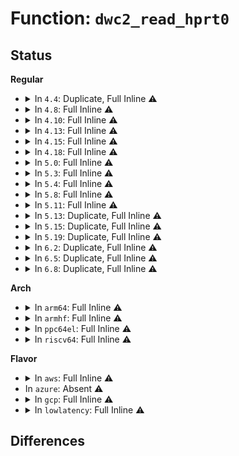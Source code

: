 # Function: <code>dwc2_read_hprt0</code>

## Status
<b>Regular</b>
<ul>
<li>
<details>
<summary>In <code>4.4</code>: Duplicate, Full Inline ⚠️</summary>

**Collision:** Static Duplication

**Inline:** Full

**Transformation:** False

**Instances:**

```
In drivers/usb/dwc2/core.c (ffffffff8162214a)
Location: drivers/usb/dwc2/hcd.h:396
Inline: True
Inline callers:
  - drivers/usb/dwc2/core.c:dwc2_enter_hibernation
  - drivers/usb/dwc2/core.c:dwc2_core_host_init
```
```
In drivers/usb/dwc2/hcd.c (ffffffff81626946)
Location: drivers/usb/dwc2/hcd.h:396
Inline: True
Inline callers:
  - drivers/usb/dwc2/hcd.c:dwc2_hcd_reset_func
  - drivers/usb/dwc2/hcd.c:dwc2_wakeup_detected
  - drivers/usb/dwc2/hcd.c:dwc2_port_resume
  - drivers/usb/dwc2/hcd.c:dwc2_port_resume
  - drivers/usb/dwc2/hcd.c:_dwc2_hcd_suspend
  - drivers/usb/dwc2/hcd.c:dwc2_hcd_hub_control
  - drivers/usb/dwc2/hcd.c:dwc2_hcd_hub_control
  - drivers/usb/dwc2/hcd.c:dwc2_hcd_hub_control
  - drivers/usb/dwc2/hcd.c:dwc2_hcd_hub_control
  - drivers/usb/dwc2/hcd.c:dwc2_hcd_hub_control
  - drivers/usb/dwc2/hcd.c:dwc2_hcd_hub_control
  - drivers/usb/dwc2/hcd.c:dwc2_hcd_hub_control
  - drivers/usb/dwc2/hcd.c:dwc2_hcd_start
```
</details>
</li>
<li>
<details>
<summary>In <code>4.8</code>: Full Inline ⚠️</summary>

**Collision:** Unique Static

**Inline:** Full

**Transformation:** False

**Instances:**

```
In drivers/usb/dwc2/hcd.c (ffffffff8168ab0a)
Location: drivers/usb/dwc2/hcd.h:466
Inline: True
Inline callers:
  - drivers/usb/dwc2/hcd.c:dwc2_backup_host_registers
  - drivers/usb/dwc2/hcd.c:_dwc2_hcd_suspend
  - drivers/usb/dwc2/hcd.c:_dwc2_hcd_start
  - drivers/usb/dwc2/hcd.c:dwc2_hcd_reset_func
  - drivers/usb/dwc2/hcd.c:dwc2_port_resume
  - drivers/usb/dwc2/hcd.c:dwc2_port_resume
  - drivers/usb/dwc2/hcd.c:dwc2_wakeup_detected
  - drivers/usb/dwc2/hcd.c:dwc2_hcd_start
```
</details>
</li>
<li>
<details>
<summary>In <code>4.10</code>: Full Inline ⚠️</summary>

**Collision:** Unique Static

**Inline:** Full

**Transformation:** False

**Instances:**

```
In drivers/usb/dwc2/hcd.c (ffffffff816b8c22)
Location: drivers/usb/dwc2/hcd.h:466
Inline: True
Inline callers:
  - drivers/usb/dwc2/hcd.c:dwc2_backup_host_registers
  - drivers/usb/dwc2/hcd.c:_dwc2_hcd_suspend
  - drivers/usb/dwc2/hcd.c:_dwc2_hcd_start
  - drivers/usb/dwc2/hcd.c:dwc2_hcd_reset_func
  - drivers/usb/dwc2/hcd.c:dwc2_port_resume
  - drivers/usb/dwc2/hcd.c:dwc2_port_resume
  - drivers/usb/dwc2/hcd.c:dwc2_wakeup_detected
  - drivers/usb/dwc2/hcd.c:dwc2_hcd_start
```
</details>
</li>
<li>
<details>
<summary>In <code>4.13</code>: Full Inline ⚠️</summary>

**Collision:** Unique Static

**Inline:** Full

**Transformation:** False

**Instances:**

```
In drivers/usb/dwc2/hcd.c (ffffffff816ccf64)
Location: drivers/usb/dwc2/hcd.h:466
Inline: True
Inline callers:
  - drivers/usb/dwc2/hcd.c:dwc2_backup_host_registers
  - drivers/usb/dwc2/hcd.c:_dwc2_hcd_suspend
  - drivers/usb/dwc2/hcd.c:_dwc2_hcd_start
  - drivers/usb/dwc2/hcd.c:dwc2_hcd_reset_func
  - drivers/usb/dwc2/hcd.c:dwc2_port_resume
  - drivers/usb/dwc2/hcd.c:dwc2_port_resume
  - drivers/usb/dwc2/hcd.c:dwc2_wakeup_detected
  - drivers/usb/dwc2/hcd.c:dwc2_hcd_start
```
</details>
</li>
<li>
<details>
<summary>In <code>4.15</code>: Full Inline ⚠️</summary>

**Collision:** Unique Static

**Inline:** Full

**Transformation:** False

**Instances:**

```
In drivers/usb/dwc2/hcd.c (ffffffff8173955a)
Location: drivers/usb/dwc2/hcd.h:467
Inline: True
Inline callers:
  - drivers/usb/dwc2/hcd.c:dwc2_backup_host_registers
  - drivers/usb/dwc2/hcd.c:_dwc2_hcd_suspend
  - drivers/usb/dwc2/hcd.c:_dwc2_hcd_start
  - drivers/usb/dwc2/hcd.c:dwc2_hcd_reset_func
  - drivers/usb/dwc2/hcd.c:dwc2_port_resume
  - drivers/usb/dwc2/hcd.c:dwc2_port_resume
  - drivers/usb/dwc2/hcd.c:dwc2_wakeup_detected
  - drivers/usb/dwc2/hcd.c:dwc2_hcd_start
```
</details>
</li>
<li>
<details>
<summary>In <code>4.18</code>: Full Inline ⚠️</summary>

**Collision:** Unique Static

**Inline:** Full

**Transformation:** False

**Instances:**

```
In drivers/usb/dwc2/hcd.c (ffffffff81779615)
Location: drivers/usb/dwc2/hcd.h:488
Inline: True
Inline callers:
  - drivers/usb/dwc2/hcd.c:dwc2_backup_host_registers
  - drivers/usb/dwc2/hcd.c:_dwc2_hcd_suspend
  - drivers/usb/dwc2/hcd.c:_dwc2_hcd_start
  - drivers/usb/dwc2/hcd.c:dwc2_hcd_reset_func
  - drivers/usb/dwc2/hcd.c:dwc2_port_resume
  - drivers/usb/dwc2/hcd.c:dwc2_port_resume
  - drivers/usb/dwc2/hcd.c:dwc2_wakeup_detected
  - drivers/usb/dwc2/hcd.c:dwc2_hcd_start
```
</details>
</li>
<li>
<details>
<summary>In <code>5.0</code>: Full Inline ⚠️</summary>

**Collision:** Unique Static

**Inline:** Full

**Transformation:** False

**Instances:**

```
In drivers/usb/dwc2/hcd.c (ffffffff8179f3f6)
Location: drivers/usb/dwc2/hcd.h:488
Inline: True
Inline callers:
  - drivers/usb/dwc2/hcd.c:dwc2_backup_host_registers
  - drivers/usb/dwc2/hcd.c:_dwc2_hcd_suspend
  - drivers/usb/dwc2/hcd.c:_dwc2_hcd_stop
  - drivers/usb/dwc2/hcd.c:_dwc2_hcd_start
  - drivers/usb/dwc2/hcd.c:dwc2_hcd_reset_func
  - drivers/usb/dwc2/hcd.c:dwc2_port_resume
  - drivers/usb/dwc2/hcd.c:dwc2_port_resume
  - drivers/usb/dwc2/hcd.c:dwc2_wakeup_detected
  - drivers/usb/dwc2/hcd.c:dwc2_core_host_init
  - drivers/usb/dwc2/hcd.c:dwc2_hcd_start
```
</details>
</li>
<li>
<details>
<summary>In <code>5.3</code>: Full Inline ⚠️</summary>

**Collision:** Unique Static

**Inline:** Full

**Transformation:** False

**Instances:**

```
In drivers/usb/dwc2/hcd.c (ffffffff817ddf66)
Location: drivers/usb/dwc2/hcd.h:491
Inline: True
Inline callers:
  - drivers/usb/dwc2/hcd.c:dwc2_backup_host_registers
  - drivers/usb/dwc2/hcd.c:_dwc2_hcd_suspend
  - drivers/usb/dwc2/hcd.c:_dwc2_hcd_stop
  - drivers/usb/dwc2/hcd.c:_dwc2_hcd_start
  - drivers/usb/dwc2/hcd.c:dwc2_hcd_reset_func
  - drivers/usb/dwc2/hcd.c:dwc2_port_resume
  - drivers/usb/dwc2/hcd.c:dwc2_port_resume
  - drivers/usb/dwc2/hcd.c:dwc2_wakeup_detected
  - drivers/usb/dwc2/hcd.c:dwc2_core_host_init
  - drivers/usb/dwc2/hcd.c:dwc2_hcd_start
```
</details>
</li>
<li>
<details>
<summary>In <code>5.4</code>: Full Inline ⚠️</summary>

**Collision:** Unique Static

**Inline:** Full

**Transformation:** False

**Instances:**

```
In drivers/usb/dwc2/hcd.c (ffffffff8180eeb6)
Location: drivers/usb/dwc2/hcd.h:491
Inline: True
Inline callers:
  - drivers/usb/dwc2/hcd.c:dwc2_backup_host_registers
  - drivers/usb/dwc2/hcd.c:_dwc2_hcd_suspend
  - drivers/usb/dwc2/hcd.c:_dwc2_hcd_stop
  - drivers/usb/dwc2/hcd.c:_dwc2_hcd_start
  - drivers/usb/dwc2/hcd.c:dwc2_hcd_reset_func
  - drivers/usb/dwc2/hcd.c:dwc2_port_resume
  - drivers/usb/dwc2/hcd.c:dwc2_port_resume
  - drivers/usb/dwc2/hcd.c:dwc2_wakeup_detected
  - drivers/usb/dwc2/hcd.c:dwc2_core_host_init
  - drivers/usb/dwc2/hcd.c:dwc2_hcd_start
```
</details>
</li>
<li>
<details>
<summary>In <code>5.8</code>: Full Inline ⚠️</summary>

**Collision:** Unique Static

**Inline:** Full

**Transformation:** False

**Instances:**

```
In drivers/usb/dwc2/hcd.c (ffffffff818dfbb6)
Location: drivers/usb/dwc2/hcd.h:491
Inline: True
Inline callers:
  - drivers/usb/dwc2/hcd.c:dwc2_backup_host_registers
  - drivers/usb/dwc2/hcd.c:_dwc2_hcd_suspend
  - drivers/usb/dwc2/hcd.c:_dwc2_hcd_stop
  - drivers/usb/dwc2/hcd.c:_dwc2_hcd_start
  - drivers/usb/dwc2/hcd.c:dwc2_hcd_reset_func
  - drivers/usb/dwc2/hcd.c:dwc2_port_resume
  - drivers/usb/dwc2/hcd.c:dwc2_port_resume
  - drivers/usb/dwc2/hcd.c:dwc2_port_suspend
  - drivers/usb/dwc2/hcd.c:dwc2_wakeup_detected
  - drivers/usb/dwc2/hcd.c:dwc2_core_host_init
  - drivers/usb/dwc2/hcd.c:dwc2_hcd_start
```
</details>
</li>
<li>
<details>
<summary>In <code>5.11</code>: Full Inline ⚠️</summary>

**Collision:** Unique Static

**Inline:** Full

**Transformation:** False

**Instances:**

```
In drivers/usb/dwc2/hcd.c (ffffffff818e9a16)
Location: drivers/usb/dwc2/hcd.h:491
Inline: True
Inline callers:
  - drivers/usb/dwc2/hcd.c:dwc2_backup_host_registers
  - drivers/usb/dwc2/hcd.c:_dwc2_hcd_suspend
  - drivers/usb/dwc2/hcd.c:_dwc2_hcd_stop
  - drivers/usb/dwc2/hcd.c:_dwc2_hcd_start
  - drivers/usb/dwc2/hcd.c:dwc2_hcd_reset_func
  - drivers/usb/dwc2/hcd.c:dwc2_port_resume
  - drivers/usb/dwc2/hcd.c:dwc2_port_resume
  - drivers/usb/dwc2/hcd.c:dwc2_port_suspend
  - drivers/usb/dwc2/hcd.c:dwc2_wakeup_detected
  - drivers/usb/dwc2/hcd.c:dwc2_core_host_init
  - drivers/usb/dwc2/hcd.c:dwc2_hcd_start
```
</details>
</li>
<li>
<details>
<summary>In <code>5.13</code>: Duplicate, Full Inline ⚠️</summary>

**Collision:** Static Duplication

**Inline:** Full

**Transformation:** False

**Instances:**

```
In drivers/usb/dwc2/core_intr.c (ffffffff818c43b5)
Location: drivers/usb/dwc2/hcd.h:491
Inline: True
Inline callers:
  - drivers/usb/dwc2/core_intr.c:dwc2_handle_common_intr
```
```
In drivers/usb/dwc2/hcd.c (ffffffff818cc74b)
Location: drivers/usb/dwc2/hcd.h:491
Inline: True
Inline callers:
  - drivers/usb/dwc2/hcd.c:dwc2_host_exit_clock_gating
  - drivers/usb/dwc2/hcd.c:dwc2_host_exit_clock_gating
  - drivers/usb/dwc2/hcd.c:dwc2_host_enter_clock_gating
  - drivers/usb/dwc2/hcd.c:dwc2_host_exit_partial_power_down
  - drivers/usb/dwc2/hcd.c:dwc2_host_exit_partial_power_down
  - drivers/usb/dwc2/hcd.c:dwc2_host_exit_partial_power_down
  - drivers/usb/dwc2/hcd.c:dwc2_host_enter_partial_power_down
  - drivers/usb/dwc2/hcd.c:dwc2_backup_host_registers
  - drivers/usb/dwc2/hcd.c:_dwc2_hcd_resume
  - drivers/usb/dwc2/hcd.c:_dwc2_hcd_stop
  - drivers/usb/dwc2/hcd.c:_dwc2_hcd_start
  - drivers/usb/dwc2/hcd.c:dwc2_hcd_reset_func
  - drivers/usb/dwc2/hcd.c:dwc2_wakeup_detected
  - drivers/usb/dwc2/hcd.c:dwc2_core_host_init
  - drivers/usb/dwc2/hcd.c:dwc2_hcd_start
```
</details>
</li>
<li>
<details>
<summary>In <code>5.15</code>: Duplicate, Full Inline ⚠️</summary>

**Collision:** Static Duplication

**Inline:** Full

**Transformation:** False

**Instances:**

```
In drivers/usb/dwc2/core_intr.c (ffffffff8195beb2)
Location: drivers/usb/dwc2/hcd.h:491
Inline: True
Inline callers:
  - drivers/usb/dwc2/core_intr.c:dwc2_handle_common_intr
```
```
In drivers/usb/dwc2/hcd.c (ffffffff81966355)
Location: drivers/usb/dwc2/hcd.h:491
Inline: True
Inline callers:
  - drivers/usb/dwc2/hcd.c:dwc2_host_exit_clock_gating
  - drivers/usb/dwc2/hcd.c:dwc2_host_exit_clock_gating
  - drivers/usb/dwc2/hcd.c:dwc2_host_enter_clock_gating
  - drivers/usb/dwc2/hcd.c:dwc2_host_exit_partial_power_down
  - drivers/usb/dwc2/hcd.c:dwc2_host_exit_partial_power_down
  - drivers/usb/dwc2/hcd.c:dwc2_host_exit_partial_power_down
  - drivers/usb/dwc2/hcd.c:dwc2_host_enter_partial_power_down
  - drivers/usb/dwc2/hcd.c:dwc2_backup_host_registers
  - drivers/usb/dwc2/hcd.c:_dwc2_hcd_resume
  - drivers/usb/dwc2/hcd.c:_dwc2_hcd_stop
  - drivers/usb/dwc2/hcd.c:_dwc2_hcd_start
  - drivers/usb/dwc2/hcd.c:dwc2_hcd_reset_func
  - drivers/usb/dwc2/hcd.c:dwc2_wakeup_detected
  - drivers/usb/dwc2/hcd.c:dwc2_core_host_init
  - drivers/usb/dwc2/hcd.c:dwc2_hcd_start
```
</details>
</li>
<li>
<details>
<summary>In <code>5.19</code>: Duplicate, Full Inline ⚠️</summary>

**Collision:** Static Duplication

**Inline:** Full

**Transformation:** False

**Instances:**

```
In drivers/usb/dwc2/core_intr.c (ffffffff81ab5bed)
Location: drivers/usb/dwc2/hcd.h:491
Inline: True
Inline callers:
  - drivers/usb/dwc2/core_intr.c:dwc2_handle_common_intr
```
```
In drivers/usb/dwc2/hcd.c (ffffffff81ac0511)
Location: drivers/usb/dwc2/hcd.h:491
Inline: True
Inline callers:
  - drivers/usb/dwc2/hcd.c:dwc2_host_exit_clock_gating
  - drivers/usb/dwc2/hcd.c:dwc2_host_exit_clock_gating
  - drivers/usb/dwc2/hcd.c:dwc2_host_enter_clock_gating
  - drivers/usb/dwc2/hcd.c:dwc2_host_exit_partial_power_down
  - drivers/usb/dwc2/hcd.c:dwc2_host_exit_partial_power_down
  - drivers/usb/dwc2/hcd.c:dwc2_host_exit_partial_power_down
  - drivers/usb/dwc2/hcd.c:dwc2_host_enter_partial_power_down
  - drivers/usb/dwc2/hcd.c:dwc2_backup_host_registers
  - drivers/usb/dwc2/hcd.c:_dwc2_hcd_resume
  - drivers/usb/dwc2/hcd.c:_dwc2_hcd_stop
  - drivers/usb/dwc2/hcd.c:_dwc2_hcd_start
  - drivers/usb/dwc2/hcd.c:dwc2_hcd_reset_func
  - drivers/usb/dwc2/hcd.c:dwc2_wakeup_detected
  - drivers/usb/dwc2/hcd.c:dwc2_core_host_init
  - drivers/usb/dwc2/hcd.c:dwc2_hcd_start
```
</details>
</li>
<li>
<details>
<summary>In <code>6.2</code>: Duplicate, Full Inline ⚠️</summary>

**Collision:** Static Duplication

**Inline:** Full

**Transformation:** False

**Instances:**

```
In drivers/usb/dwc2/core_intr.c (ffffffff81c3e4b2)
Location: drivers/usb/dwc2/hcd.h:462
Inline: True
Inline callers:
  - drivers/usb/dwc2/core_intr.c:dwc2_handle_common_intr
```
```
In drivers/usb/dwc2/hcd.c (ffffffff81c49fc1)
Location: drivers/usb/dwc2/hcd.h:462
Inline: True
Inline callers:
  - drivers/usb/dwc2/hcd.c:dwc2_host_exit_clock_gating
  - drivers/usb/dwc2/hcd.c:dwc2_host_exit_clock_gating
  - drivers/usb/dwc2/hcd.c:dwc2_host_enter_clock_gating
  - drivers/usb/dwc2/hcd.c:dwc2_host_exit_partial_power_down
  - drivers/usb/dwc2/hcd.c:dwc2_host_exit_partial_power_down
  - drivers/usb/dwc2/hcd.c:dwc2_host_exit_partial_power_down
  - drivers/usb/dwc2/hcd.c:dwc2_host_enter_partial_power_down
  - drivers/usb/dwc2/hcd.c:dwc2_backup_host_registers
  - drivers/usb/dwc2/hcd.c:_dwc2_hcd_resume
  - drivers/usb/dwc2/hcd.c:_dwc2_hcd_stop
  - drivers/usb/dwc2/hcd.c:_dwc2_hcd_start
  - drivers/usb/dwc2/hcd.c:dwc2_hcd_reset_func
  - drivers/usb/dwc2/hcd.c:dwc2_wakeup_detected
  - drivers/usb/dwc2/hcd.c:dwc2_core_host_init
  - drivers/usb/dwc2/hcd.c:dwc2_hcd_start
```
</details>
</li>
<li>
<details>
<summary>In <code>6.5</code>: Duplicate, Full Inline ⚠️</summary>

**Collision:** Static Duplication

**Inline:** Full

**Transformation:** False

**Instances:**

```
In drivers/usb/dwc2/core_intr.c (ffffffff81ca5948)
Location: drivers/usb/dwc2/hcd.h:462
Inline: True
Inline callers:
  - drivers/usb/dwc2/core_intr.c:dwc2_handle_common_intr
```
```
In drivers/usb/dwc2/hcd.c (ffffffff81cb15c1)
Location: drivers/usb/dwc2/hcd.h:462
Inline: True
Inline callers:
  - drivers/usb/dwc2/hcd.c:dwc2_host_exit_clock_gating
  - drivers/usb/dwc2/hcd.c:dwc2_host_exit_clock_gating
  - drivers/usb/dwc2/hcd.c:dwc2_host_enter_clock_gating
  - drivers/usb/dwc2/hcd.c:dwc2_host_exit_partial_power_down
  - drivers/usb/dwc2/hcd.c:dwc2_host_exit_partial_power_down
  - drivers/usb/dwc2/hcd.c:dwc2_host_exit_partial_power_down
  - drivers/usb/dwc2/hcd.c:dwc2_host_enter_partial_power_down
  - drivers/usb/dwc2/hcd.c:dwc2_backup_host_registers
  - drivers/usb/dwc2/hcd.c:_dwc2_hcd_resume
  - drivers/usb/dwc2/hcd.c:_dwc2_hcd_stop
  - drivers/usb/dwc2/hcd.c:_dwc2_hcd_start
  - drivers/usb/dwc2/hcd.c:dwc2_hcd_reset_func
  - drivers/usb/dwc2/hcd.c:dwc2_wakeup_detected
  - drivers/usb/dwc2/hcd.c:dwc2_core_host_init
  - drivers/usb/dwc2/hcd.c:dwc2_hcd_start
```
</details>
</li>
<li>
<details>
<summary>In <code>6.8</code>: Duplicate, Full Inline ⚠️</summary>

**Collision:** Static Duplication

**Inline:** Full

**Transformation:** False

**Instances:**

```
In drivers/usb/dwc2/core_intr.c (ffffffff81d5a598)
Location: drivers/usb/dwc2/hcd.h:462
Inline: True
Inline callers:
  - drivers/usb/dwc2/core_intr.c:dwc2_handle_common_intr
```
```
In drivers/usb/dwc2/hcd.c (ffffffff81d662d1)
Location: drivers/usb/dwc2/hcd.h:462
Inline: True
Inline callers:
  - drivers/usb/dwc2/hcd.c:dwc2_host_exit_clock_gating
  - drivers/usb/dwc2/hcd.c:dwc2_host_exit_clock_gating
  - drivers/usb/dwc2/hcd.c:dwc2_host_enter_clock_gating
  - drivers/usb/dwc2/hcd.c:dwc2_host_exit_partial_power_down
  - drivers/usb/dwc2/hcd.c:dwc2_host_exit_partial_power_down
  - drivers/usb/dwc2/hcd.c:dwc2_host_exit_partial_power_down
  - drivers/usb/dwc2/hcd.c:dwc2_host_enter_partial_power_down
  - drivers/usb/dwc2/hcd.c:dwc2_backup_host_registers
  - drivers/usb/dwc2/hcd.c:_dwc2_hcd_resume
  - drivers/usb/dwc2/hcd.c:_dwc2_hcd_stop
  - drivers/usb/dwc2/hcd.c:_dwc2_hcd_start
  - drivers/usb/dwc2/hcd.c:dwc2_hcd_reset_func
  - drivers/usb/dwc2/hcd.c:dwc2_wakeup_detected
  - drivers/usb/dwc2/hcd.c:dwc2_core_host_init
  - drivers/usb/dwc2/hcd.c:dwc2_hcd_start
```
</details>
</li>
</ul>
<b>Arch</b>
<ul>
<li>
<details>
<summary>In <code>arm64</code>: Full Inline ⚠️</summary>

**Collision:** Unique Static

**Inline:** Full

**Transformation:** False

**Instances:**

```
In drivers/usb/dwc2/hcd.c (ffff800010a479d4)
Location: drivers/usb/dwc2/hcd.h:491
Inline: True
Inline callers:
  - drivers/usb/dwc2/hcd.c:dwc2_backup_host_registers
  - drivers/usb/dwc2/hcd.c:_dwc2_hcd_suspend
  - drivers/usb/dwc2/hcd.c:_dwc2_hcd_stop
  - drivers/usb/dwc2/hcd.c:_dwc2_hcd_start
  - drivers/usb/dwc2/hcd.c:dwc2_hcd_reset_func
  - drivers/usb/dwc2/hcd.c:dwc2_port_resume
  - drivers/usb/dwc2/hcd.c:dwc2_port_resume
  - drivers/usb/dwc2/hcd.c:dwc2_wakeup_detected
  - drivers/usb/dwc2/hcd.c:dwc2_core_host_init
  - drivers/usb/dwc2/hcd.c:dwc2_hcd_start
```
</details>
</li>
<li>
<details>
<summary>In <code>armhf</code>: Full Inline ⚠️</summary>

**Collision:** Unique Static

**Inline:** Full

**Transformation:** False

**Instances:**

```
In drivers/usb/dwc2/hcd.c (c0b1a15c)
Location: drivers/usb/dwc2/hcd.h:491
Inline: True
Inline callers:
  - drivers/usb/dwc2/hcd.c:dwc2_backup_host_registers
  - drivers/usb/dwc2/hcd.c:_dwc2_hcd_suspend
  - drivers/usb/dwc2/hcd.c:_dwc2_hcd_stop
  - drivers/usb/dwc2/hcd.c:_dwc2_hcd_start
  - drivers/usb/dwc2/hcd.c:dwc2_hcd_reset_func
  - drivers/usb/dwc2/hcd.c:dwc2_port_resume
  - drivers/usb/dwc2/hcd.c:dwc2_port_resume
  - drivers/usb/dwc2/hcd.c:dwc2_wakeup_detected
  - drivers/usb/dwc2/hcd.c:dwc2_core_host_init
  - drivers/usb/dwc2/hcd.c:dwc2_hcd_start
```
</details>
</li>
<li>
<details>
<summary>In <code>ppc64el</code>: Full Inline ⚠️</summary>

**Collision:** Unique Static

**Inline:** Full

**Transformation:** False

**Instances:**

```
In drivers/usb/dwc2/hcd.c (c000000000b0c6dc)
Location: drivers/usb/dwc2/hcd.h:491
Inline: True
Inline callers:
  - drivers/usb/dwc2/hcd.c:dwc2_backup_host_registers
  - drivers/usb/dwc2/hcd.c:_dwc2_hcd_suspend
  - drivers/usb/dwc2/hcd.c:_dwc2_hcd_stop
  - drivers/usb/dwc2/hcd.c:_dwc2_hcd_start
  - drivers/usb/dwc2/hcd.c:dwc2_hcd_reset_func
  - drivers/usb/dwc2/hcd.c:dwc2_port_resume
  - drivers/usb/dwc2/hcd.c:dwc2_port_resume
  - drivers/usb/dwc2/hcd.c:dwc2_wakeup_detected
  - drivers/usb/dwc2/hcd.c:dwc2_core_host_init
  - drivers/usb/dwc2/hcd.c:dwc2_hcd_start
```
</details>
</li>
<li>
<details>
<summary>In <code>riscv64</code>: Full Inline ⚠️</summary>

**Collision:** Unique Static

**Inline:** Full

**Transformation:** False

**Instances:**

```
In drivers/usb/dwc2/hcd.c (ffffffe0006644bc)
Location: drivers/usb/dwc2/hcd.h:491
Inline: True
Inline callers:
  - drivers/usb/dwc2/hcd.c:dwc2_backup_host_registers
  - drivers/usb/dwc2/hcd.c:_dwc2_hcd_suspend
  - drivers/usb/dwc2/hcd.c:_dwc2_hcd_stop
  - drivers/usb/dwc2/hcd.c:_dwc2_hcd_start
  - drivers/usb/dwc2/hcd.c:dwc2_hcd_reset_func
  - drivers/usb/dwc2/hcd.c:dwc2_port_resume
  - drivers/usb/dwc2/hcd.c:dwc2_port_resume
  - drivers/usb/dwc2/hcd.c:dwc2_wakeup_detected
  - drivers/usb/dwc2/hcd.c:dwc2_core_host_init
  - drivers/usb/dwc2/hcd.c:dwc2_hcd_start
```
</details>
</li>
</ul>
<b>Flavor</b>
<ul>
<li>
<details>
<summary>In <code>aws</code>: Full Inline ⚠️</summary>

**Collision:** Unique Static

**Inline:** Full

**Transformation:** False

**Instances:**

```
In drivers/usb/dwc2/hcd.c (ffffffff817c7296)
Location: drivers/usb/dwc2/hcd.h:491
Inline: True
Inline callers:
  - drivers/usb/dwc2/hcd.c:dwc2_backup_host_registers
  - drivers/usb/dwc2/hcd.c:_dwc2_hcd_suspend
  - drivers/usb/dwc2/hcd.c:_dwc2_hcd_stop
  - drivers/usb/dwc2/hcd.c:_dwc2_hcd_start
  - drivers/usb/dwc2/hcd.c:dwc2_hcd_reset_func
  - drivers/usb/dwc2/hcd.c:dwc2_port_resume
  - drivers/usb/dwc2/hcd.c:dwc2_port_resume
  - drivers/usb/dwc2/hcd.c:dwc2_wakeup_detected
  - drivers/usb/dwc2/hcd.c:dwc2_core_host_init
  - drivers/usb/dwc2/hcd.c:dwc2_hcd_start
```
</details>
</li>
<li>
In <code>azure</code>: Absent ⚠️
</li>
<li>
<details>
<summary>In <code>gcp</code>: Full Inline ⚠️</summary>

**Collision:** Unique Static

**Inline:** Full

**Transformation:** False

**Instances:**

```
In drivers/usb/dwc2/hcd.c (ffffffff81803d36)
Location: drivers/usb/dwc2/hcd.h:491
Inline: True
Inline callers:
  - drivers/usb/dwc2/hcd.c:dwc2_backup_host_registers
  - drivers/usb/dwc2/hcd.c:_dwc2_hcd_suspend
  - drivers/usb/dwc2/hcd.c:_dwc2_hcd_stop
  - drivers/usb/dwc2/hcd.c:_dwc2_hcd_start
  - drivers/usb/dwc2/hcd.c:dwc2_hcd_reset_func
  - drivers/usb/dwc2/hcd.c:dwc2_port_resume
  - drivers/usb/dwc2/hcd.c:dwc2_port_resume
  - drivers/usb/dwc2/hcd.c:dwc2_wakeup_detected
  - drivers/usb/dwc2/hcd.c:dwc2_core_host_init
  - drivers/usb/dwc2/hcd.c:dwc2_hcd_start
```
</details>
</li>
<li>
<details>
<summary>In <code>lowlatency</code>: Full Inline ⚠️</summary>

**Collision:** Unique Static

**Inline:** Full

**Transformation:** False

**Instances:**

```
In drivers/usb/dwc2/hcd.c (ffffffff8181de46)
Location: drivers/usb/dwc2/hcd.h:491
Inline: True
Inline callers:
  - drivers/usb/dwc2/hcd.c:dwc2_backup_host_registers
  - drivers/usb/dwc2/hcd.c:_dwc2_hcd_suspend
  - drivers/usb/dwc2/hcd.c:_dwc2_hcd_stop
  - drivers/usb/dwc2/hcd.c:_dwc2_hcd_start
  - drivers/usb/dwc2/hcd.c:dwc2_hcd_reset_func
  - drivers/usb/dwc2/hcd.c:dwc2_port_resume
  - drivers/usb/dwc2/hcd.c:dwc2_port_resume
  - drivers/usb/dwc2/hcd.c:dwc2_wakeup_detected
  - drivers/usb/dwc2/hcd.c:dwc2_core_host_init
  - drivers/usb/dwc2/hcd.c:dwc2_hcd_start
```
</details>
</li>
</ul>

## Differences
